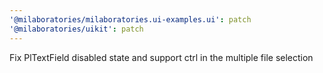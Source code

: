```yaml
---
'@milaboratories/milaboratories.ui-examples.ui': patch
'@milaboratories/uikit': patch
---
```


Fix PlTextField disabled state and support ctrl in the multiple file selection
